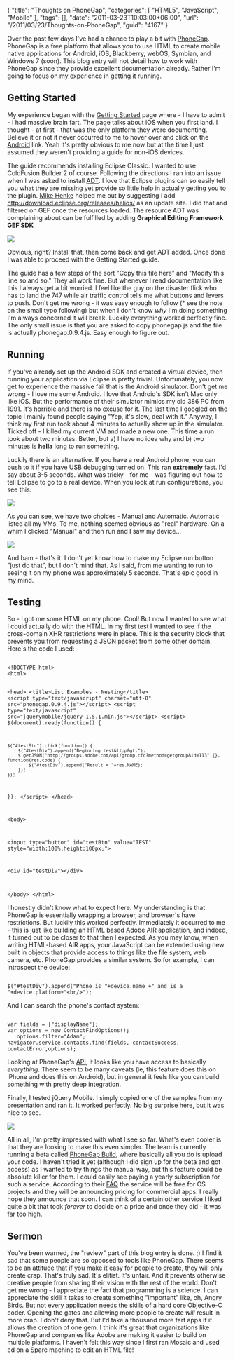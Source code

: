 {
	"title": "Thoughts on PhoneGap",
	"categories": [
		"HTML5",
		"JavaScript",
		"Mobile"
	],
	"tags": [],
	"date": "2011-03-23T10:03:00+06:00",
	"url": "/2011/03/23/Thoughts-on-PhoneGap",
	"guid": "4167"
}

Over the past few days I've had a chance to play a bit with <a href="http://www.phonegap.com/">PhoneGap</a>. PhoneGap is a free platform that allows you to use HTML to create mobile native applications for Android, iOS, Blackberry, webOS, Symbian, and Windows 7 (soon). This blog entry will not detail how to work with PhoneGap since they provide excellent documentation  already. Rather I'm going to focus on my experience in getting it running.
<!--more-->
<p/>

<h2>Getting Started</h2>
<p/>

My experience began with the <a href="http://www.phonegap.com/start">Getting Started</a> page where - I have to admit - I had massive brain fart. The page talks about iOS when you first land. I thought - at first - that was the only platform they were documenting. Believe it or not it never occurred to me to hover over and click on the <a href="http://www.phonegap.com/start#android">Android</a> link. Yeah it's pretty obvious to me now but at the time I just assumed they weren't providing a guide for non-iOS devices. 
<p/>

The guide recommends installing Eclipse Classic. I wanted to use ColdFusion Builder 2 of course. Following the directions I ran into an issue when I was asked to install <a href="http://developer.android.com/sdk/eclipse-adt.html#installing">ADT</a>. I love that Eclipse plugins can so easily tell you what they are missing yet provide so little help in actually getting you to the plugin. <a href="http://www.henke.ws/">Mike Henke</a> helped me out by suggesting I add http://download.eclipse.org/releases/helios/ as an update site. I did that and filtered on GEF once the resources loaded. The resource ADT was complaining about can be fulfilled by adding <b>Graphical Editing Framework GEF SDK</b>
<p/>

<img src="http://www.raymondcamden.com/images/ScreenClip50.png" />
<p/>

Obvious, right? Install that, then come back and get ADT added. Once done I was able to proceed with the Getting Started guide.
<p/>

The guide has a few steps of the sort "Copy this file here" and "Modify this line so and so." They all work fine. But whenever I read documentation like this I always get a bit worried. I feel like the guy on the disaster flick who has to land the 747 while air traffic control tells me what buttons and levers to push. Don't get me wrong - it was easy enough to follow (* see the note on the small typo following) but when I don't know <i>why</i> I'm doing something I'm always concerned it will break. Luckily everything worked perfectly fine. The only small issue is that you are asked to copy phonegap.js and the file is actually phonegap.0.9.4.js. Easy enough to figure out. 
<p/>

<h2>Running</h2>
<p/>

If you've already set up the Android SDK and created a virtual device, then running your application via Eclipse is pretty trivial. Unfortunately, you now get to experience the massive fail that is the Android simulator. Don't get me wrong - I love me some Android. I love that Android's SDK isn't Mac only like iOS. But the performance of their simulator mimics my old 386 PC from 1991. It's horrible and there is no excuse for it. The last time I googled on the topic I mainly found people saying "Yep, it's slow, deal with it." Anyway, I think my first run took about 4 minutes to actually show up in the simulator. Ticked off - I killed my current VM and made a new one. This time a run took about two minutes. Better, but a) I have no idea why and b) two minutes is <b>hella</b> long to run something. 
<p/>

Luckily there is an alternative. If you have a real Android phone, you can push to it if you have USB debugging turned on. This ran <b>extremely</b> fast. I'd say about 3-5 seconds. What was tricky - for me - was figuring out how to tell Eclipse to go to a real device. When you look at run configurations, you see this:
<p/>

<img src="http://www.coldfusionjedi.com/images/ScreenClip51.png" />
<p/>

As you can see, we have two choices - Manual and Automatic. Automatic listed all my VMs. To me, nothing seemed obvious as "real" hardware. On a whim I clicked "Manual" and then run and I saw my device...
<p/>

<img src="http://www.coldfusionjedi.com/images/ScreenClip52.png" />
<p/>

And bam - that's it. I don't yet know how to make my Eclipse run button "just do that", but I don't mind that. As I said, from me wanting to run to seeing it on my phone was approximately 5 seconds. That's epic good in my mind. 
<p/>

<h2>Testing</h2>
<p/>

So - I got me some HTML on my phone. Cool! But now I wanted to see what I could actually do with the HTML. In my first test I wanted to see if the cross-domain XHR restrictions were in place. This is the security block that prevents you from requesting a JSON packet from some other domain. Here's the code I used:

<p/>

<code>
&lt;!DOCTYPE html&gt;
&lt;html&gt;

&lt;head&gt;
&lt;title&gt;List Examples - Nesting&lt;/title&gt;
&lt;script type="text/javascript" charset="utf-8" src="phonegap.0.9.4.js"&gt;&lt;/script&gt;
&lt;script type="text/javascript" src="jquerymobile/jquery-1.5.1.min.js"&gt;&lt;/script&gt;
&lt;script&gt;
$(document).ready(function() {

	$("#testBtn").click(function() {
		$("#testDiv").append("Beginning test&lt;p&gt;");
		$.getJSON("http://groups.adobe.com/api/group.cfc?method=getgroup&id=113",{}, function(res,code) {
			$("#testDiv").append("Result = "+res.NAME);
		});
	});

});
&lt;/script&gt;
&lt;/head&gt;

&lt;body&gt;

&lt;input type="button" id="testBtn" value="TEST" style="width:100%;height:100px;"&gt;

&lt;div id="testDiv"&gt;&lt;/div&gt;

&lt;/body&gt;
&lt;/html&gt;
</code>

<p/>

I honestly didn't know what to expect here. My understanding is that PhoneGap is essentially wrapping a browser, and browser's have restrictions. But luckily this worked perfectly. Immediately it occurred to me - this is just like building an HTML based Adobe AIR application, and indeed, it turned out to be closer to that then I expected. As you may know, when writing HTML-based AIR apps, your JavaScript can be extended using new built in objects that provide access to things like the file system, web camera, etc. PhoneGap provides a similar system. So for example, I can introspect the device:

<p/>

<code>
$("#testDiv").append("Phone is "+device.name +" and is a "+device.platform+"&lt;br/&gt;");
</code>

<p/>

And I can search the phone's contact system:

<p/>

<code>
var fields = ["displayName"];
var options = new ContactFindOptions();
   options.filter="Adam";
navigator.service.contacts.find(fields, contactSuccess, contactError,options);
</code>

<p/>

Looking at PhoneGap's <a href="http://docs.phonegap.com/">API</a>, it looks like you have access to basically <i>everything</i>. There seem to be many caveats (ie, this feature does this on iPhone and does this on Android), but in general it feels like you can build something with pretty deep integration. 

<p/>

Finally, I tested jQuery Mobile. I simply copied one of the samples from my presentation and ran it. It worked perfectly. No big surprise here, but it was nice to see.

<p/>

<img src="http://www.coldfusionjedi.com/images/ScreenClip53.png" />

<p/>

All in all, I'm pretty impressed with what I see so far. What's even cooler is that they are looking to make this even simpler. The team is currently running a beta called <a href="https://build.phonegap.com/">PhoneGap Build</a>, where basically all you do is upload your code. I haven't tried it yet (although I did sign up for the beta and got access) as I wanted to try things the manual way, but this feature could be absolute killer for them. I could easily see paying a yearly subscription for such a service. According to their <a href="https://build.phonegap.com/faq">FAQ</a> the service will be free for OS projects and they will be announcing pricing for commercial apps. I really hope they announce that soon. I can think of a certain other service I liked quite a bit that took <i>forever</i> to decide on a price and once they did - it was far too high. 

<h2>Sermon</h2>

You've been warned, the "review" part of this blog entry is done. ;) I find it sad that some people are so opposed to tools like PhoneGap. There seems to be an attitude that if you make it easy for people to create, they will only create crap. That's truly sad. It's elitist. It's unfair. And it prevents otherwise creative people from sharing their vision with the rest of the world. Don't get me wrong - I appreciate the fact that programming is a science. I can appreciate the skill it takes to create something "important" like, oh, Angry Birds. But not every application needs the skills of a hard core Objective-C coder. Opening the gates and allowing more people to create <i>will</i> result in more crap. I don't deny that. But I'd take a thousand more fart apps if it allows the creation of one gem. I think it's great that organizations like PhoneGap and companies like Adobe are making it easier to build on multiple platforms. I haven't felt this way since I first ran Mosaic and used ed on a Sparc machine to edit an HTML file!